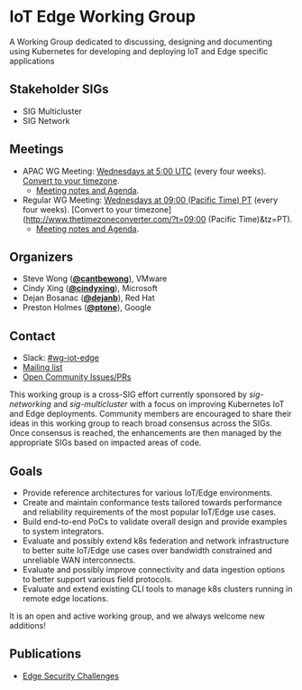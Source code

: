 <!---
This is an autogenerated file!

Please do not edit this file directly, but instead make changes to the
sigs.yaml file in the project root.

To understand how this file is generated, see https://git.k8s.io/community/generator/README.md
--->
# IoT Edge Working Group

A Working Group dedicated to discussing, designing and documenting using Kubernetes for developing and deploying IoT and Edge specific applications

## Stakeholder SIGs
* SIG Multicluster
* SIG Network

## Meetings
* APAC WG Meeting: [Wednesdays at 5:00 UTC](https://docs.google.com/document/d/1FQx0BPlkkl1Bn0c9ocVBxYIKojpmrS1CFP5h0DI68AE/edit) (every four weeks). [Convert to your timezone](http://www.thetimezoneconverter.com/?t=5:00&tz=UTC).
  * [Meeting notes and Agenda](https://docs.google.com/document/d/1Yuwy9IO4X6XKq2wLW0pVZn5yHQxlyK7wdYBZBXRWiKI/edit?usp=sharing).
* Regular WG Meeting: [Wednesdays at 09:00 (Pacific Time) PT](https://docs.google.com/document/d/1FQx0BPlkkl1Bn0c9ocVBxYIKojpmrS1CFP5h0DI68AE/edit) (every four weeks). [Convert to your timezone](http://www.thetimezoneconverter.com/?t=09:00 (Pacific Time)&tz=PT).
  * [Meeting notes and Agenda](https://docs.google.com/document/d/1Yuwy9IO4X6XKq2wLW0pVZn5yHQxlyK7wdYBZBXRWiKI/edit?usp=sharing).

## Organizers

* Steve Wong (**[@cantbewong](https://github.com/cantbewong)**), VMware
* Cindy Xing (**[@cindyxing](https://github.com/cindyxing)**), Microsoft
* Dejan Bosanac (**[@dejanb](https://github.com/dejanb)**), Red Hat
* Preston Holmes (**[@ptone](https://github.com/ptone)**), Google

## Contact
- Slack: [#wg-iot-edge](https://kubernetes.slack.com/messages/wg-iot-edge)
- [Mailing list](https://groups.google.com/forum/#!forum/kubernetes-wg-iot-edge)
- [Open Community Issues/PRs](https://github.com/kubernetes/community/labels/wg%2Fiot-edge)
<!-- BEGIN CUSTOM CONTENT -->
This working group is a cross-SIG effort currently sponsored by _sig-networking_ and _sig-multicluster_ with
a focus on improving Kubernetes IoT and Edge deployments. Community members are encouraged to share their ideas in this working group to reach broad consensus across the SIGs. Once consensus is reached, the enhancements
are then managed by the appropriate SIGs based on impacted areas of code.

## Goals

* Provide reference architectures for various IoT/Edge environments.
* Create and maintain conformance tests tailored towards performance and reliability requirements of the most popular IoT/Edge use cases.
* Build end-to-end PoCs to validate overall design and provide examples to system integrators.
* Evaluate and possibly extend k8s federation and network infrastructure to better suite IoT/Edge use cases over bandwidth constrained and unreliable WAN interconnects.
* Evaluate and possibly improve connectivity and data ingestion options to better support various field protocols.
* Evaluate and extend existing CLI tools to manage k8s clusters running in remote edge locations.

It is an open and active working group, and we always welcome new additions!

## Publications
* [Edge Security Challenges](whitepapers/edge-security-challenges/)

<!-- END CUSTOM CONTENT -->

